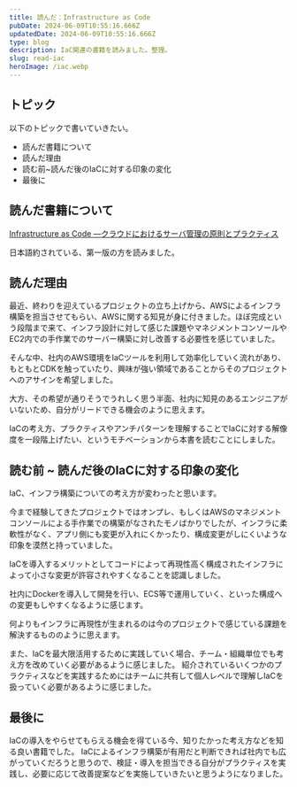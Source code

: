 ```yaml
---
title: 読んだ：Infrastructure as Code
pubDate: 2024-06-09T10:55:16.666Z
updatedDate: 2024-06-09T10:55:16.666Z
type: blog
description: IaC関連の書籍を読みました。整理。
slug: read-iac
heroImage: /iac.webp
---
```


## トピック

以下のトピックで書いていきたい。

- 読んだ書籍について
- 読んだ理由
- 読む前~読んだ後のIaCに対する印象の変化
- 最後に

## 読んだ書籍について

[Infrastructure as Code ―クラウドにおけるサーバ管理の原則とプラクティス](https://www.amazon.co.jp/Infrastructure-Code-%E2%80%95%E3%82%AF%E3%83%A9%E3%82%A6%E3%83%89%E3%81%AB%E3%81%8A%E3%81%91%E3%82%8B%E3%82%B5%E3%83%BC%E3%83%90%E7%AE%A1%E7%90%86%E3%81%AE%E5%8E%9F%E5%89%87%E3%81%A8%E3%83%97%E3%83%A9%E3%82%AF%E3%83%86%E3%82%A3%E3%82%B9-Kief-Morris/dp/4873117968)

日本語約されている、第一版の方を読みました。

## 読んだ理由

最近、終わりを迎えているプロジェクトの立ち上げから、AWSによるインフラ構築を担当させてもらい、AWSに関する知見が身に付きました。ほぼ完成という段階まで来て、インフラ設計に対して感じた課題やマネジメントコンソールやEC2内での手作業でのサーバー構築に対し改善する必要性を感じていました。

そんな中、社内のAWS環境をIaCツールを利用して効率化していく流れがあり、もともとCDKを触っていたり、興味が強い領域であることからそのプロジェクトへのアサインを希望しました。

大方、その希望が通りそうでうれしく思う半面、社内に知見のあるエンジニアがいないため、自分がリードできる機会のように思えます。

IaCの考え方、プラクティスやアンチパターンを理解することでIaCに対する解像度を一段階上げたい、というモチベーションから本書を読むことにしました。

## 読む前 ~ 読んだ後のIaCに対する印象の変化

IaC、インフラ構築についての考え方が変わったと思います。

今まで経験してきたプロジェクトではオンプレ、もしくはAWSのマネジメントコンソールによる手作業での構築がなされたモノばかりでしたが、インフラに柔軟性がなく、アプリ側にも変更が入れにくかったり、構成変更がしにくいような印象を漠然と持っていました。

IaCを導入するメリットとしてコードによって再現性高く構成されたインフラによって小さな変更が許容されやすくなることを認識しました。

社内にDockerを導入して開発を行い、ECS等で運用していく、といった構成への変更もしやすくなるように感じます。

何よりもインフラに再現性が生まれるのは今のプロジェクトで感じている課題を解決するもののように思えます。

また、IaCを最大限活用するために実践していく場合、チーム・組織単位でも考え方を改めていく必要があるように感じました。
紹介されているいくつかのプラクティスなどを実践するためにはチームに共有して個人レベルで理解しIaCを扱っていく必要があるように感じました。

## 最後に

IaCの導入をやらせてもらえる機会を得ている今、知りたかった考え方などを知る良い書籍でした。
IaCによるインフラ構築が有用だと判断できれば社内でも広がっていくだろうと思うので、検証・導入を担当できる自分がプラクティスを実践し、必要に応じて改善提案などを実施していきたいと思うようになりました。
